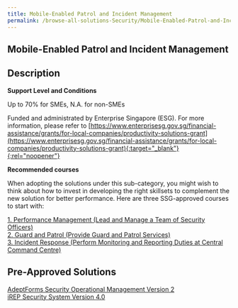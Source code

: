 ```yaml
---
title: Mobile-Enabled Patrol and Incident Management
permalink: /browse-all-solutions-Security/Mobile-Enabled-Patrol-and-Incident-Management
---
```


## Mobile-Enabled Patrol and Incident Management
## Description

**Support Level and Conditions**

Up to 70% for SMEs, N.A. for non-SMEs

Funded and administrated by Enterprise Singapore (ESG). For more information, please refer to
[https://www.enterprisesg.gov.sg/financial-assistance/grants/for-local-companies/productivity-solutions-grant](https://www.enterprisesg.gov.sg/financial-assistance/grants/for-local-companies/productivity-solutions-grant){:target="_blank"}{:rel="noopener"}

**Recommended courses**

When adopting the solutions under this sub-category, you might wish to think about how to invest in developing the right skillsets to complement the new solution for better performance. Here are three SSG-approved courses to start with:

<a href='https://courses.enterprisejobskills.gov.sg/Course_Internet/CourseDetail/Performance-Management-Lead-Manage-Team-Security-Officers-5'  target='_blank' rel='noopener'>1. Performance Management (Lead and Manage a Team of Security Officers)</a><br>
<a href='https://courses.enterprisejobskills.gov.sg/Course_Internet/CourseDetail/Guard-Patrol-Provide-Guard-Patrol-Services-34'  target='_blank' rel='noopener'>2. Guard and Patrol (Provide Guard and Patrol Services)</a><br>
<a href='https://courses.enterprisejobskills.gov.sg/Course_Internet/CourseDetail/Incident-Response-Perform-Monitoring-Reporting-Duties-Central-Command-Centre-8'  target='_blank' rel='noopener'>3. Incident Response (Perform Monitoring and Reporting Duties at Central Command Centre)</a><br>

## Pre-Approved Solutions

<a href='/productivity-solutions-grant/solutionrepo/solution2553' target='_blank'>AdeptForms Security Operational Management Version 2</a><br>
<a href='/productivity-solutions-grant/solutionrepo/solution2810' target='_blank'>iREP Security System Version 4.0</a><br>
